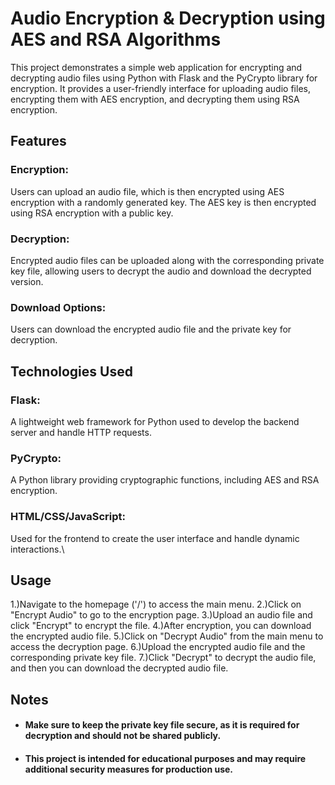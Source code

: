 # Audio Encryption & Decryption using AES and RSA Algorithms
This project demonstrates a simple web application for encrypting and decrypting audio files using Python with Flask and the PyCrypto library for encryption. It provides a user-friendly interface for uploading audio files, encrypting them with AES encryption, and decrypting them using RSA encryption.
## Features
### Encryption:
Users can upload an audio file, which is then encrypted using AES encryption with a randomly generated key. The AES key is then encrypted using RSA encryption with a public key.
### Decryption: 
Encrypted audio files can be uploaded along with the corresponding private key file, allowing users to decrypt the audio and download the decrypted version.
### Download Options: 
Users can download the encrypted audio file and the private key for decryption.

## Technologies Used
### Flask: 
A lightweight web framework for Python used to develop the backend server and handle HTTP requests.
### PyCrypto: 
A Python library providing cryptographic functions, including AES and RSA encryption.
### HTML/CSS/JavaScript: 
Used for the frontend to create the user interface and handle dynamic interactions.\


## Usage
1.)Navigate to the homepage ('/') to access the main menu.
2.)Click on "Encrypt Audio" to go to the encryption page.
3.)Upload an audio file and click "Encrypt" to encrypt the file.
4.)After encryption, you can download the encrypted audio file.
5.)Click on "Decrypt Audio" from the main menu to access the decryption page.
6.)Upload the encrypted audio file and the corresponding private key file.
7.)Click "Decrypt" to decrypt the audio file, and then you can download the decrypted audio file.

## Notes
* #### Make sure to keep the private key file secure, as it is required for decryption and should not be shared publicly.
* #### This project is intended for educational purposes and may require additional security measures for production use.
